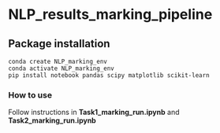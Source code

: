 # NLP_results_marking_pipeline


## Package installation
```
conda create NLP_marking_env
conda activate NLP_marking_env
pip install notebook pandas scipy matplotlib scikit-learn
```

### How to use
Follow instructions in **Task1_marking_run.ipynb** and **Task2_marking_run.ipynb**